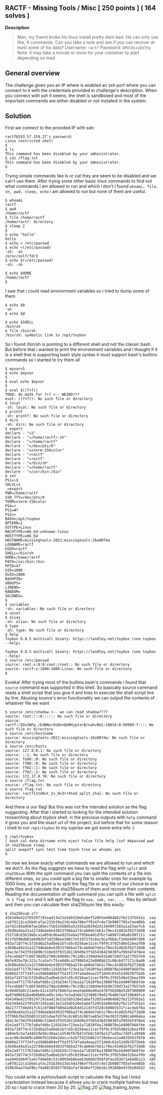 ## RACTF - Missing Tools / Misc [ 250 points ] ( 164 solves )
**Description**

> Man, my friend broke his linux install pretty darn bad. He can only use like, 4 commands. Can you take a look and see if you can recover at least some of his data?
> Username: `ractf` 
> Password: `8POlNixzDSThy` 
> Note: it may take a minute or more for your container to start depending on load
## General overview
The challenge gives you an IP where is enabled an ssh port where you can connect to it with the credentials provided in challenge's description. When you connect with ssh it seems, the shell is sandboxed and most of the important commands are either disabled or not installed in the system. 
## Solution
First we connect to the provided IP with ssh:

    ractf@193.57.159.27's password: 
	Linux restricted shell
	$ 
	$ ls
	This command has been disabled by your administrator.
	$ cat /flag.txt
	This command has been disabled by your administrator.
	$ 
Trying simple commands like ls or cat they are seem to be disabled and we can't use them. After trying some other basic linux commands to find out what commands i am allowed to run and which i don't i found `whoami, file, sh, pwd, sleep, echo` i am allowed to run but none of them are useful.

    $ whoami
    ractf
    $ pwd
    /home/ractf
    $ file /home/ractf
    /home/ractf: directory
    $ sleep 2
    $ 
	$ echo "hello"
	hello
	$ echo < /etc/passwd
	$ echo <(/etc/passwd)
	-sh: -sh
	/proc/self/fd/3
	$ echo $(</etc/passwd)
	-sh: -sh

	$ echo $HOME
	/home/ractf
	$ 
I saw that i could read environment variables so i tried to dump some of them

    $ echo $0
    -sh
    $ echo $@
    
    $ echo $SHELL
    /bin/sh
    $ file /bin/sh
    /bin/sh: symbolic link to /opt/toybox
So i found /bin/sh  is pointing to a different shell and not the classic bash.
But before that i wanted to print the environment variables and i thought if it is a shell that is supporting bash style syntax it must support bash's builtins commands so i started to try them all

    $ myvar=5
    $ echo $myvar
    5
    $ eval echo $myvar
    5
    $ eval $((7+7))
    TODO: do math for 7+7 <-- WEIRD???
    eval: ((7+7)): No such file or directory
    $ local
    -sh: local: No such file or directory
    $ printf
    -sh: printf: No such file or directory
    $ dirs
    -sh: dirs: No such file or directory
	$ export
	declare - "=1"
	declare - "=/home/ractf/-sh"
	declare - "=/home/ractf"
	declare - "=/dev/pts/0"
	declare - "=xterm-256color"
	declare - "=ractf"
	declare - "=ractf"
	declare - "=/bin/sh"
	declare - "=/home/ractf"
	declare - "=/usr/bin:/bin"
	$ set
	PS1=\$ 
	SHLVL=1
	_=export
	PWD=/home/ractf
	SSH_TTY=/dev/pts/0
	TERM=xterm-256color
	PS4=+ 
	PS3=#? 
	PS2=> 
	BASH=/opt/toybox
	OPTERR=1
	OSTYPE=Linux
	MACHTYPE=x86_64-unknown-linux
	HOSTTYPE=x86_64
	HOSTNAME=missingtools-2021:missingtools-26a9074a
	LOGNAME=ractf
	USER=ractf
	SHELL=/bin/sh
	HOME=/home/ractf
	PATH=/usr/bin:/bin
	PPID=47
	UID=1000
	EUID=1000
	BASHPID=
	GROUPS=
	LINENO=
	RANDOM=
	SECONDS=
	$ 
	$ variables
	-sh: variables: No such file or directory
	$ unset
	$ alias
	-sh: alias: No such file or directory
	$ type
	-sh: type: No such file or directory
	$ help
	Toybox 0.8.5 multicall binary: https://landley.net/toybox (see toybox --help)

	Toybox 0.8.5 multicall binary: https://landley.net/toybox (see toybox --help)
	$ source /etc/passwd
	source: root:x:0:0:root:/root:: No such file or directory
	source: ractf:x:1000:1000:Linux: No such file or directory
	$ 
Eureka! After trying most of the builtins bash's commands i found that `source` command was supported in this shell.
So basically source command reads a shell script that you give it and tries to execute the shell script line by line.
Abusing source's error functionality we can output the contents of whatever file we want

    $ source /etc/shadow <-- we can read shadow????
    source: root:!::0:::::: No such file or directory
    source: ractf:/IOsSWFp./EdNNxr0z8nnQUNHjptarB/nahv0U1:18834:0:99999:7:::: No such file or directory
    $ source /etc/hostname
    source: missingtools-2021:missingtools-26a9074a: No such file or directory
    $ source /etc/hosts
    source: 127.0.0.1: No such file or directory
    source: ::1: No such file or directory
    source: fe00::0: No such file or directory
    source: ff00::0: No such file or directory
    source: ff02::1: No such file or directory
    source: ff02::2: No such file or directory
    source: 172.17.0.76: No such file or directory
    $ source /flag.txt
    source: /flag.txt: No such file or directory
    $ source flag.txt
    source: ractf{std0ut_1s_0v3rr4ted_spl1t_sha}: No such file or directory
And there is our flag! But this was not the intended solution as the flag suggesting.
After that i started to looking for the intended solution researching about toybox shell, in the previous outputs with `help` command it gives you and the exact url of the project, but before that for some reason i tried to run `/opt/toybox` to my suprise we got some extra info :)

    $ /opt/toybox
    [ bash cal date dirname echo eject false file help lsof mkpasswd pwd sh sha256sum sleep
    split swapoff sync test time toysh true wc whoami yes 
    $ 
So now we know exacly what commands we are allowed to run and which we don't. As the flag suggests we have to read the flag with `split` and `sha256sum` 
With the split command you can split the contents of a file into different ones, so you could split a big file to smaller ones for example by 1000 lines, so the point is to split the flag file or any file of our choice to one byte files and calculate the sha256sum of them and recover their contents. Reading the documentation of split command you can split a file with `split -b 1 flag.txt` and it will split the flag to `xaa, xab, xac, ...` files by default and then you can calculate their sha256sum like this easily:

    $ sha256sum x??
    454349e422f05297191ead13e21d3db520e5abef52055e4964b82fb213f593a1  xaa
    ca978112ca1bbdcafac231b39a23dc4da786eff8147c4e72b9807785afee48bb  xab
    2e7d2c03a9507ae265ecf5b5356885a53393a2029d241394997265a1a25aefc6  xac
    e3b98a4da31a127d4bde6e43033f66ba274cab0eb7eb1c70ec41402bf6273dd8  xad
    252f10c83610ebca1a059c0bae8255eba2f95be4d1d7bcfa89d7248a82d9f111  xae
    021fb596db81e6d02bf3d2586ee3981fe519f275c0ac9ca76bbcf2ebb4097d96  xaf
    043a718774c572bd8a25adbeb1bfcd5c0256ae11cecf9f9c3f925d0e52beaf89  xag
    e3b98a4da31a127d4bde6e43033f66ba274cab0eb7eb1c70ec41402bf6273dd8  xah
    18ac3e7343f016890c510e93f935261169d9e3f565436429830faf0934f4f8e4  xai
    5feceb66ffc86f38d952786c6d696c79c2dbc239dd4e91b46729d73a27fb57e9  xaj
    0bfe935e70c321c7ca3afc75ce0d0ca2f98b5422e008bb31c00c6d7f1f1c0ad6  xak
    e3b98a4da31a127d4bde6e43033f66ba274cab0eb7eb1c70ec41402bf6273dd8  xal
    d2e2adf7177b7a8afddbc12d1634cf23ea1a71020f6a1308070a16400fb68fde  xam
    6b86b273ff34fce19d6b804eff5a3f5747ada4eaa22f1d49c01e52ddb7875b4b  xan
    043a718774c572bd8a25adbeb1bfcd5c0256ae11cecf9f9c3f925d0e52beaf89  xao
    d2e2adf7177b7a8afddbc12d1634cf23ea1a71020f6a1308070a16400fb68fde  xap
    5feceb66ffc86f38d952786c6d696c79c2dbc239dd4e91b46729d73a27fb57e9  xaq
    4c94485e0c21ae6c41ce1dfe7b6bfaceea5ab68e40a2476f50208e526f506080  xar
    4e07408562bedb8b60ce05c1decfe3ad16b72230967de01f640b7e4729b49fce  xas
    454349e422f05297191ead13e21d3db520e5abef52055e4964b82fb213f593a1  xat
    454349e422f05297191ead13e21d3db520e5abef52055e4964b82fb213f593a1  xau
    4b227777d4dd1fc61c6f884f48641d02b4d121d3fd328cb08b5531fcacdabf8a  xav
    e3b98a4da31a127d4bde6e43033f66ba274cab0eb7eb1c70ec41402bf6273dd8  xaw
    3f79bb7b435b05321651daefd374cdc681dc06faa65e374e38337b88ca046dea  xax
    18ac3e7343f016890c510e93f935261169d9e3f565436429830faf0934f4f8e4  xay
    d2e2adf7177b7a8afddbc12d1634cf23ea1a71020f6a1308070a16400fb68fde  xaz
    043a718774c572bd8a25adbeb1bfcd5c0256ae11cecf9f9c3f925d0e52beaf89  xba
    148de9c5a7a44d19e56cd9ae1a554bf67847afb0c58f6e12fa29ac7ddfca9940  xbb
    acac86c0e609ca906f632b0e2dacccb2b77d22b0621f20ebece1a4835b93f6f0  xbc
    6b86b273ff34fce19d6b804eff5a3f5747ada4eaa22f1d49c01e52ddb7875b4b  xbd
    e3b98a4da31a127d4bde6e43033f66ba274cab0eb7eb1c70ec41402bf6273dd8  xbe
    d2e2adf7177b7a8afddbc12d1634cf23ea1a71020f6a1308070a16400fb68fde  xbf
    043a718774c572bd8a25adbeb1bfcd5c0256ae11cecf9f9c3f925d0e52beaf89  xbg
    aaa9402664f1a41f40ebbc52c9993eb66aeb366602958fdfaa283b71e64db123  xbh
    ca978112ca1bbdcafac231b39a23dc4da786eff8147c4e72b9807785afee48bb  xbi
    d10b36aa74a59bcf4a88185837f658afaf3646eff2bb16c3928d0e9335e945d2  xbj
You could write a python/bash script to calculate the flag but i tried crackstation instead because it allows you to crack multiple hashes but max 20 so i had to crack them 20 by 20.
![flag_20](first_20_bytes.png)
![flag_trailing_bytes](trailing_bytes.png)
